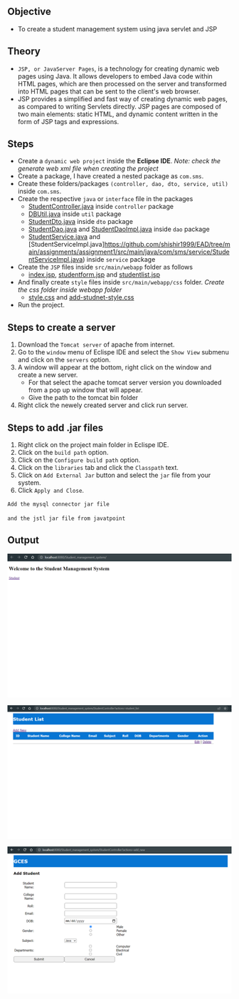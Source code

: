 
## Objective

- To create a student management system using java servlet and JSP

## Theory

- `JSP, or JavaServer Pages`, is a technology for creating dynamic web pages using Java. It allows developers to embed Java code within HTML pages, which are then processed on the server and transformed into HTML pages that can be sent to the client's web browser.
- JSP provides a simplified and fast way of creating dynamic web pages, as compared to writing Servlets directly. JSP pages are composed of two main elements: static HTML, and dynamic content written in the form of JSP tags and expressions.

## Steps

- Create a `dynamic web project` inside the **Eclipse IDE**. *Note: check the generate web xml file when creating the project*
- Create a package, I have created a nested package as `com.sms`.
- Create these folders/packages `(controller, dao, dto, service, util)` inside `com.sms`.
- Create the respective `java` or `interface` file in the packages
    - [StudentController.java](https://github.com/shishir1999/EAD/tree/main/assignments/assignment1/src/main/java/com/sms/controller/StudentController.java) inside `controller` package
    - [DBUtil.java](https://github.com/shishir1999/EAD/tree/main/assignments/assignment1/src/main/java/com/sms/util/DBUtil.java) inside `util` package
    - [StudentDto.java](https://github.com/shishir1999/EAD/tree/main/assignments/assignment1/src/main/java/com/sms/dto/StudentDto.java) inside `dto` package
    - [StudentDao.java](https://github.com/shishir1999/EAD/tree/main/assignments/assignment1/src/main/java/com/sms/dao/StudentDao.java) and [StudentDaoImpl.java](https://github.com/shishir1999/EAD/tree/main/assignments/assignment1/src/main/java/com/sms/dao/StudentDaoImpl.java) inside `dao` package
    - [StudentService.java](https://github.com/shishir1999/EAD/tree/main/assignments/assignment1/src/main/java/com/sms/service/StudentService.java) and [StudentServiceImpl.java]https://github.com/shishir1999/EAD/tree/main/assignments/assignment1/src/main/java/com/sms/service/StudentServiceImpl.java) inside `service` package
- Create the `JSP` files inside `src/main/webapp` folder as follows
    - [index.jsp](https://github.com/shishir1999/EAD/tree/main/assignments/assignment1/src/main/webapp/index.jsp), [studentform.jsp](https://github.com/shishir1999/EAD/tree/main/assignments/assignment1/src/main/webapp/studentform.jsp) and [studentlist.jsp](https://github.com/shishir1999/EAD/tree/main/assignments/assignment1/src/main/webapp/studentlist.jsp)
- And finally create `style` files inside `src/main/webapp/css` folder. *Create the css folder inside webapp folder*
    - [style.css](https://github.com/shishir1999/EAD/tree/main/assignments/assignment1/src/main/webapp/css/style.css) and [add-studnet-style.css](https://github.com/shishir1999/EAD/tree/main/assignments/assignment1/src/main/webapp/css/addStudentStyle.css)
- Run the project.

## Steps to create a server

1. Download the `Tomcat server` of apache from internet.
2. Go to the `window` menu of Eclispe IDE and select the `Show View` submenu and click on the `servers` option.
3. A window will appear at the bottom, right click on the window and create a new server.
    - For that select the apache tomcat server version you downloaded from a pop up window that will appear.
    - Give the path to the tomcat bin folder
4. Right click the newely created server and click run server. 

## Steps to add .jar files

1. Right click on the project main folder in Eclispe IDE.
2. Click on the `build path` option.
3. Click on the `Configure build path` option.
4. Click on the `libraries` tab and click the `Classpath` text.
5. Click on `Add External Jar` button and select the `jar` file from your system.
6. Click `Apply and Close`.

```
Add the mysql connector jar file

and the jstl jar file from javatpoint
```

## Output

![SMS home page](../../assets/sms_index.png)

![SMS Student List](../../assets/sms_list.png)

![SMS Student Add Form](../../assets/sms_form.png)
